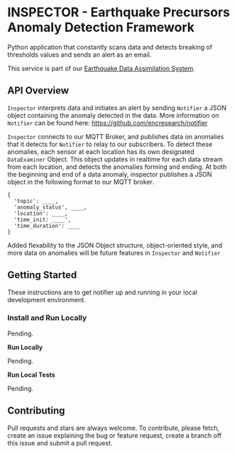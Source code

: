 # INSPECTOR - Earthquake Precursors Anomaly Detection Framework

Python application that constantly scans data and detects breaking of thresholds values and sends an alert as an email.

This service is part of our [Earthquake Data Assimilation System](https://github.com/encresearch/data-assimilation-system).

## API Overview
`Inspector` interprets data and initiates an alert by sending `Notifier` a JSON object containing the anomaly detected in the data. More information on `Notifier` can be found here: https://github.com/encresearch/notifier

`Inspector` connects to our MQTT Broker, and publishes data on anomalies that it detects for `Notifier` to relay to our subscribers. To detect these anomalies, each sensor at each location has its own designated `DataExaminer` Object. This object updates in realtime for each data stream from each location, and detects the anomalies forming and ending. At both the beginning and end of a data anomaly, inspector publishes a JSON object in the following format to our MQTT broker.

~~~
{
  'topic': ____,
  'anomaly_status', ____,
  'location': ____,
  'time_init: ____',
  'time_duration': ____
}
~~~

Added flexability to the JSON Object structure, object-oriented style, and more data on anomalies will be future features in `Inspector` and `Notifier`

## Getting Started
These instructions are to get notifier up and running in your local development environment.

### Install and Run Locally

Pending.

**Run Locally**

Pending.

**Run Local Tests**

Pending.


## Contributing
Pull requests and stars are always welcome. To contribute, please fetch, create an issue explaining the bug or feature request, create a branch off this issue and submit a pull request.
